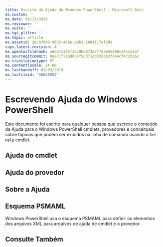 ```yaml
---
title: Escrita de Ajuda do Windows PowerShell | Microsoft Docs
ms.custom: ''
ms.date: 09/13/2016
ms.reviewer: ''
ms.suite: ''
ms.tgt_pltfrm: ''
ms.topic: article
ms.assetid: 20cbf009-9633-476e-b0b3-5604117ef2dd
caps.latest.revision: 4
ms.openlocfilehash: adde7c205f26c9bb87307f7eaa56988cefccdeaf
ms.sourcegitcommit: b6871f21bd666f9cd71dd336bb3f844cf472b56c
ms.translationtype: MT
ms.contentlocale: pt-BR
ms.lasthandoff: 02/03/2019
ms.locfileid: "56858952"
---
```

# <a name="writing-windows-powershell-help"></a>Escrevendo Ajuda do Windows PowerShell

Este documento foi escrito para qualquer pessoa que escreve o conteúdo da Ajuda para o Windows PowerShell cmdlets, provedores e conceituais sobre tópicos que podem ser exibidos na linha de comando usando o `Get-Help` cmdlet.

## <a name="cmdlet-help"></a>Ajuda do cmdlet

## <a name="provider-help"></a>Ajuda do provedor

## <a name="about-help"></a>Sobre a Ajuda

## <a name="psmaml-schema"></a>Esquema PSMAML

 Windows PowerShell usa o esquema PSMAML para definir os elementos dos arquivos XML para arquivos de ajuda de cmdlet e o provedor.

## <a name="see-also"></a>Consulte Também
